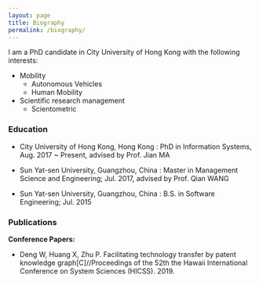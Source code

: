 ```yaml
---
layout: page
title: Biography
permalink: /biography/
---
```


I am a PhD candidate in City University of Hong Kong with the following interests:

- Mobility
    - Autonomous Vehicles
    - Human Mobility
- Scientific research management
    - Scientometric 


### Education


- City University of Hong Kong, Hong Kong
:   PhD in Information Systems, Aug. 2017 ~ Present, advised by Prof. Jian MA


- Sun Yat-sen University, Guangzhou, China
:   Master in Management Science and Engineering; Jul. 2017, advised by Prof. Qian WANG

- Sun Yat-sen University, Guangzhou, China
:   B.S. in Software Engineering; Jul. 2015

### Publications


**Conference Papers:**

- Deng W, Huang X, Zhu P. Facilitating technology transfer by patent knowledge graph[C]//Proceedings of the 52th the Hawaii International Conference on System Sciences (HICSS). 2019.

